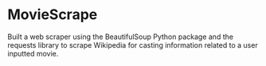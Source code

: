 # MovieScrape
Built a web scraper using the BeautifulSoup Python package and the requests library to scrape Wikipedia for casting information related to a user inputted movie.
